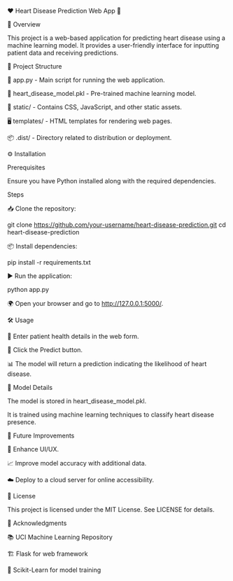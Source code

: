 ❤️ Heart Disease Prediction Web App 🏥

📌 Overview

This project is a web-based application for predicting heart disease using a machine learning model. It provides a user-friendly interface for inputting patient data and receiving predictions.

📂 Project Structure

📝 app.py - Main script for running the web application.

🤖 heart_disease_model.pkl - Pre-trained machine learning model.

🎨 static/ - Contains CSS, JavaScript, and other static assets.

🖥️ templates/ - HTML templates for rendering web pages.

📦 .dist/ - Directory related to distribution or deployment.

⚙️ Installation

Prerequisites

Ensure you have Python installed along with the required dependencies.

Steps

📥 Clone the repository:

git clone https://github.com/your-username/heart-disease-prediction.git
cd heart-disease-prediction

📦 Install dependencies:

pip install -r requirements.txt

▶️ Run the application:

python app.py

🌍 Open your browser and go to http://127.0.0.1:5000/.

🛠️ Usage

🏥 Enter patient health details in the web form.

🎯 Click the Predict button.

📊 The model will return a prediction indicating the likelihood of heart disease.

🧠 Model Details

The model is stored in heart_disease_model.pkl.

It is trained using machine learning techniques to classify heart disease presence.

🚀 Future Improvements

🎨 Enhance UI/UX.

📈 Improve model accuracy with additional data.

☁️ Deploy to a cloud server for online accessibility.

📝 License

This project is licensed under the MIT License. See LICENSE for details.

🙌 Acknowledgments

📚 UCI Machine Learning Repository

🏗️ Flask for web framework

🔬 Scikit-Learn for model training

